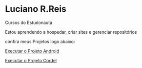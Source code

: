 # Luciano R.Reis
Cursos do Estudonauta

Estou aprendendo a hospedar, criar sites e gerenciar repositórios

confira meus Projetos logo abaixo: 

<a href="https://lucianorreis.github.io/Estudos/HTML-CSS/Desafios/d010/android1.html" target="_blank">Executar o Projeto Android</a>

<a href="https://lucianorreis.github.io/Estudos/HTML-CSS/Desafios/d012/index.html" target="_blank">Executar o Projeto Cordel</a>
